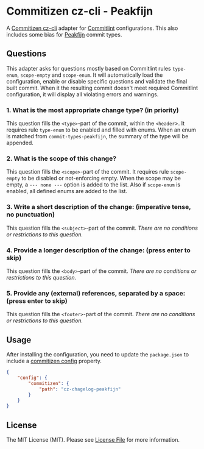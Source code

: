 # Commitizen cz-cli - Peakfijn

A [Commitizen cz-cli](https://github.com/commitizen/cz-cli) adapter for [Commitlint](https://www.npmjs.com/package/commitlint) configurations.
This also includes some bias for [Peakfijn](https://peakfijn.nl/) commit types. 

## Questions

This adapter asks for questions mostly based on Commitlint rules `type-enum`, `scope-empty` and `scope-enum`.
It will automatically load the configuration, enable or disable specific questions and validate the final built commit.
When it the resulting commit doesn't meet required Commitlint configuration, it will display all violating errors and warnings.

### 1. What is the most appropriate change type? (in priority)

This question fills the `<type>`-part of the commit, within the `<header`>.
It requires rule `type-enum` to be enabled and filled with enums.
When an enum is matched from `commit-types-peakfijn`, the summary of the type will be appended.

### 2. What is the scope of this change?

This question fills the `<scope>`-part of the commit.
It requires rule `scope-empty` to be disabled or not-enforcing empty.
When the scope may be empty, a `--- none ---` option is added to the list.
Also if `scope-enum` is enabled, all defined enums are added to the list.

### 3. Write a short description of the change: (imperative tense, no punctuation)

This question fills the `<subject>`-part of the commit.
_There are no conditions or restrictions to this question._

### 4. Provide a longer description of the change: (press enter to skip)

This question fills the `<body>`-part of the commit.
_There are no conditions or restrictions to this question._

### 5. Provide any (external) references, separated by a space: (press enter to skip)

This question fills the `<footer>`-part of the commit.
_There are no conditions or restrictions to this question._

## Usage

After installing the configuration, you need to update the `package.json` to include a [commitizen config](https://github.com/commitizen/cz-cli#making-your-repo-commitizen-friendly) property.

```json
{
    "config": {
        "commitizen": {
            "path": "cz-chagelog-peakfijn"
        }
    }
}
```

## License

The MIT License (MIT). Please see [License File](LICENSE.md) for more information.
